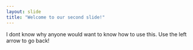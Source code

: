 ```yaml
---
layout: slide
title: "Welcome to our second slide!"
---
```

I dont know why anyone would want to know how to use this.
Use the left arrow to go back!
